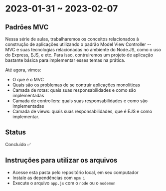 # 2023-01-31 ~ 2023-02-07

## Padrões MVC

Nessa série de aulas, trabalharemos os conceitos relacionados à construção de aplicações utilizando o padrão Model View Controller -- MVC e suas tecnologias relacionadas no ambiente do Node.JS, como o uso do Express, EJS, e etc. Para isso, contruiremos um projeto de aplicação bastante básica para implementar esses temas na prática.

Até agora, vimos:
 - O que é o MVC
 - Quais são os problemas de se contruir aplicações monolíticas
 - Camada de rotas: quais suas responsabilidades e como são implementadas
 - Camada de controllers: quais suas responsabilidades e como são implementadas
 - Camada de views: quais suas responsabilidades, que é EJS e como implementar.

## Status

Concluído ✅

## Instruções para utilizar os arquivos

 - Acesse esta pasta pelo repositório local, em seu computador
 - Instale as dependências com `npm i`
 - Execute o arquivo `app.js` com o `node` ou o `nodemon`